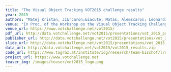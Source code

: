 ```yaml
---
title: "The Visual Object Tracking VOT2015 challenge results"
year: 2015
authors: "Matej Kristan, Ji&rcaron;&iacute; Matas, Ale&scaron; Leonardis, Michael Felsberg, Luka &Ccaron;ehovin, Gustavo Fern&aacute;ndez, <i>et al.</i>"
venue: "In Proc. of the Workshop on the Visual Object Tracking Challenge (VOT, in conjunction with ICCV)"
venue_url: https://www.votchallenge.net/vot2015/
pdf_url: http://data.votchallenge.net/vot2015/presentations/vot_2015_paper.pdf
publisher_url: http://data.votchallenge.net/vot2015/presentations/vot_2015_paper.pdf
slide_url: http://data.votchallenge.net/vot2015/presentations/vot_2015_presentation.pdf
data_url: http://data.votchallenge.net/vot2015/vot2015_results.zip
code_url: https://www.tugraz.at/institute/icg/research/team-bischof/lrs/downloads/dat/
project_url: https://www.votchallenge.net
teaser_img: /images/teaser/vot2015_logo.png
---
```

